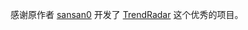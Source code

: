 感谢原作者 [sansan0](https://github.com/sansan0) 开发了 [TrendRadar](https://github.com/sansan0/TrendRadar) 这个优秀的项目。
